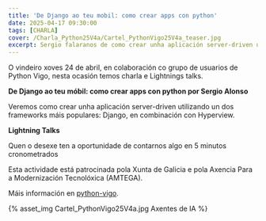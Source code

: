 ```yaml
---
title: 'De Django ao teu mobil: como crear apps con python'
date: 2025-04-17 09:30:00
tags: [CHARLA]
cover: /Charla_Python25V4a/Cartel_PythonVigo25V4a_teaser.jpg
excerpt: Sergio falaranos de como crear unha aplicación server-driven utilizando Django, en combinación con Hyperview.
---
```


O vindeiro xoves 24 de abril, en colaboración co grupo de usuarios de Python Vigo, nesta ocasión temos charla e Lightnings talks.

<strong>De Django ao teu móbil: como crear apps con python por Sergio Alonso</strong>

Veremos como crear unha aplicación server-driven utilizando un dos frameworks máis populares: Django, en combinación con Hyperview.

<strong>Lightning Talks</strong>

Quen o desexe ten a oportunidade de contarnos algo en 5 minutos cronometrados

Esta actividade está patrocinada pola Xunta de Galicia e pola Axencia Para a Modernización Tecnolóxica (AMTEGA).

Máis información en [python-vigo](https://www.python-vigo.es).



{% asset_img Cartel_PythonVigo25V4a.jpg Axentes de IA %}
